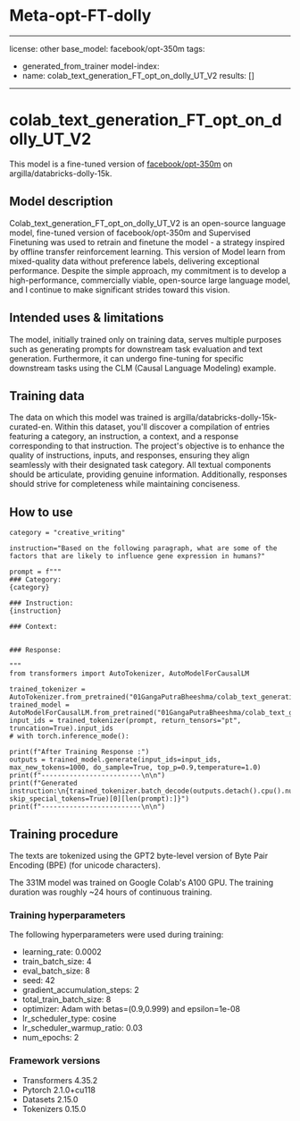 # Meta-opt-FT-dolly
---
license: other
base_model: facebook/opt-350m
tags:
- generated_from_trainer
model-index:
- name: colab_text_generation_FT_opt_on_dolly_UT_V2
  results: []
---

<!-- This model card has been generated automatically according to the information the Trainer had access to. You
should probably proofread and complete it, then remove this comment. -->

# colab_text_generation_FT_opt_on_dolly_UT_V2

This model is a fine-tuned version of [facebook/opt-350m](https://huggingface.co/facebook/opt-350m) on argilla/databricks-dolly-15k.

## Model description

Colab_text_generation_FT_opt_on_dolly_UT_V2  is an open-source language model, fine-tuned version of facebook/opt-350m and Supervised Finetuning was used to retrain and finetune the model - a strategy inspired by offline transfer reinforcement learning. This version of Model learn from mixed-quality data without preference labels, delivering exceptional performance. Despite the simple approach, my commitment is to develop a high-performance, commercially viable, open-source large language model, and I continue to make significant strides toward this vision.

## Intended uses & limitations

The model, initially trained only on training data, serves multiple purposes such as generating prompts for downstream task evaluation and text generation. Furthermore, it can undergo fine-tuning for specific downstream tasks using the CLM (Causal Language Modeling) example.

## Training data

The data on which this model was trained is argilla/databricks-dolly-15k-curated-en.
Within this dataset, you'll discover a compilation of entries featuring a category, an instruction, a context, and a response corresponding to that instruction. The project's objective is to enhance the quality of instructions, inputs, and responses, ensuring they align seamlessly with their designated task category. All textual components should be articulate, providing genuine information. Additionally, responses should strive for completeness while maintaining conciseness.

## How to use

```
category = "creative_writing"

instruction="Based on the following paragraph, what are some of the factors that are likely to influence gene expression in humans?"

prompt = f"""
### Category:
{category}
            
### Instruction:
{instruction}
            
### Context:

            
### Response:

"""
from transformers import AutoTokenizer, AutoModelForCausalLM

trained_tokenizer = AutoTokenizer.from_pretrained("01GangaPutraBheeshma/colab_text_generation_FT_opt_on_dolly_UT_V2")
trained_model = AutoModelForCausalLM.from_pretrained("01GangaPutraBheeshma/colab_text_generation_FT_opt_on_dolly_UT_V2")
input_ids = trained_tokenizer(prompt, return_tensors="pt", truncation=True).input_ids
# with torch.inference_mode():

print(f"After Training Response :")
outputs = trained_model.generate(input_ids=input_ids, max_new_tokens=1000, do_sample=True, top_p=0.9,temperature=1.0)
print(f"-------------------------\n\n")
print(f"Generated instruction:\n{trained_tokenizer.batch_decode(outputs.detach().cpu().numpy(), skip_special_tokens=True)[0][len(prompt):]}")
print(f"-------------------------\n\n")

```

## Training procedure

The texts are tokenized using the GPT2 byte-level version of Byte Pair Encoding (BPE) (for unicode characters).

The 331M model was trained on Google Colab's A100 GPU. The training duration was roughly ~24 hours of continuous training.

### Training hyperparameters

The following hyperparameters were used during training:
- learning_rate: 0.0002
- train_batch_size: 4
- eval_batch_size: 8
- seed: 42
- gradient_accumulation_steps: 2
- total_train_batch_size: 8
- optimizer: Adam with betas=(0.9,0.999) and epsilon=1e-08
- lr_scheduler_type: cosine
- lr_scheduler_warmup_ratio: 0.03
- num_epochs: 2



### Framework versions

- Transformers 4.35.2
- Pytorch 2.1.0+cu118
- Datasets 2.15.0
- Tokenizers 0.15.0
